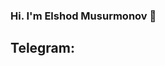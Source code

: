 ### Hi. I'm Elshod Musurmonov 👋
<h2>Telegram: <a href=""><img src = "https://cdn.pixabay.com/photo/2020/11/24/10/03/telegram-5772057_1280.png" style="width:15px;"></a></h2>
<!--
**elshodatc111/elshodatc111** is a ✨ _special_ ✨ repository because its `README.md` (this file) appears on your GitHub profile.

Here are some ideas to get you started:

- 🔭 I’m currently working on ...
- 🌱 I’m currently learning ...
- 👯 I’m looking to collaborate on ...
- 🤔 I’m looking for help with ...
- 💬 Ask me about ...
- 📫 How to reach me: ...
- 😄 Pronouns: ...
- ⚡ Fun fact: ...
-->
